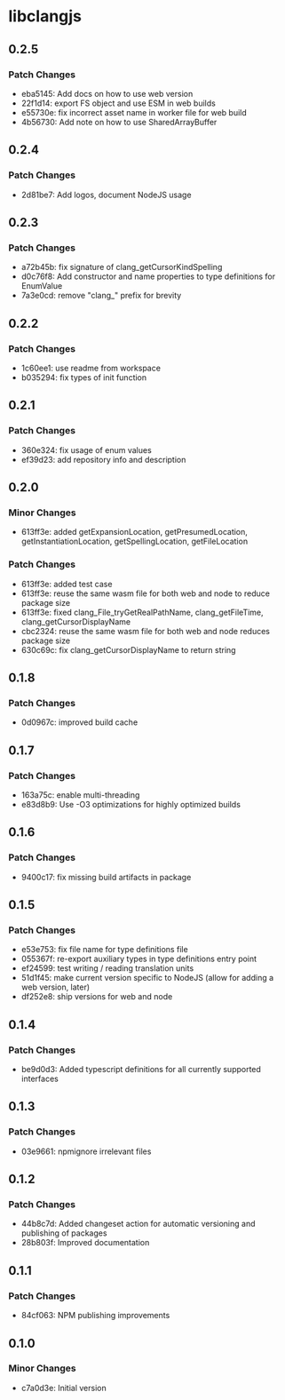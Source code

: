 # libclangjs

## 0.2.5

### Patch Changes

- eba5145: Add docs on how to use web version
- 22f1d14: export FS object and use ESM in web builds
- e55730e: fix incorrect asset name in worker file for web build
- 4b56730: Add note on how to use SharedArrayBuffer

## 0.2.4

### Patch Changes

- 2d81be7: Add logos, document NodeJS usage

## 0.2.3

### Patch Changes

- a72b45b: fix signature of clang_getCursorKindSpelling
- d0c76f8: Add constructor and name properties to type definitions for EnumValue
- 7a3e0cd: remove "clang\_" prefix for brevity

## 0.2.2

### Patch Changes

- 1c60ee1: use readme from workspace
- b035294: fix types of init function

## 0.2.1

### Patch Changes

- 360e324: fix usage of enum values
- ef39d23: add repository info and description

## 0.2.0

### Minor Changes

- 613ff3e: added getExpansionLocation, getPresumedLocation, getInstantiationLocation, getSpellingLocation, getFileLocation

### Patch Changes

- 613ff3e: added test case
- 613ff3e: reuse the same wasm file for both web and node to reduce package size
- 613ff3e: fixed clang_File_tryGetRealPathName, clang_getFileTime, clang_getCursorDisplayName
- cbc2324: reuse the same wasm file for both web and node reduces package size
- 630c69c: fix clang_getCursorDisplayName to return string

## 0.1.8

### Patch Changes

- 0d0967c: improved build cache

## 0.1.7

### Patch Changes

- 163a75c: enable multi-threading
- e83d8b9: Use -O3 optimizations for highly optimized builds

## 0.1.6

### Patch Changes

- 9400c17: fix missing build artifacts in package

## 0.1.5

### Patch Changes

- e53e753: fix file name for type definitions file
- 055367f: re-export auxiliary types in type definitions entry point
- ef24599: test writing / reading translation units
- 51d1f45: make current version specific to NodeJS (allow for adding a web version, later)
- df252e8: ship versions for web and node

## 0.1.4

### Patch Changes

- be9d0d3: Added typescript definitions for all currently supported interfaces

## 0.1.3

### Patch Changes

- 03e9661: npmignore irrelevant files

## 0.1.2

### Patch Changes

- 44b8c7d: Added changeset action for automatic versioning and publishing of packages
- 28b803f: Improved documentation

## 0.1.1

### Patch Changes

- 84cf063: NPM publishing improvements

## 0.1.0

### Minor Changes

- c7a0d3e: Initial version
